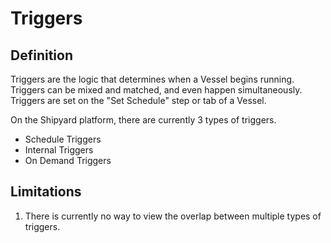 # Triggers

## Definition

Triggers are the logic that determines when a Vessel begins running. Triggers can be mixed and matched, and even happen simultaneously. Triggers are set on the "Set Schedule" step or tab of a Vessel.  
  
On the Shipyard platform, there are currently 3 types of triggers.

* Schedule Triggers
* Internal Triggers
* On Demand Triggers

## Limitations

1. There is currently no way to view the overlap between multiple types of triggers. 


